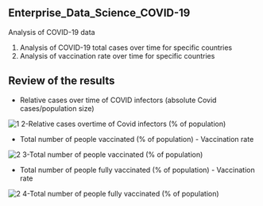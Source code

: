 ## Enterprise_Data_Science_COVID-19
Analysis of COVID-19 data
1. Analysis of COVID-19 total cases over time for specific countries
2. Analysis of vaccination rate over time for specific countries

## Review of the results
- Relative cases over time of COVID infectors (absolute Covid cases/population size)

![1 2-Relative cases overtime of Covid infectors (% of population)](https://user-images.githubusercontent.com/108230926/176777976-1423407f-25bd-44b6-97cb-545090f0e50e.png)


- Total number of people vaccinated (% of population) - Vaccination rate

![2 3-Total number of people vaccinated (% of population)](https://user-images.githubusercontent.com/108230926/176778131-1d127546-3b0d-49d7-ac56-4775721b1409.png)


- Total number of people fully vaccinated (% of population) - Vaccination rate

![2 4-Total number of people fully vaccinated (% of population)](https://user-images.githubusercontent.com/108230926/176778249-ce9d9eec-815e-4db4-bb61-51b413a7e67b.png)
